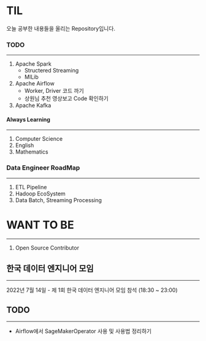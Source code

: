 # TIL

오늘 공부한 내용들을 올리는 Repository입니다.

### TODO
---
1. Apache Spark
    - Structered Streaming
    - MlLib
2. Apache Airflow
    - Worker, Driver 코드 까기
    - 상원님 추천 영상보고 Code 확인하기
3. Apache Kafka

#### Always Learning
---
1. Computer Science
2. English
3. Mathematics

### Data Engineer RoadMap
---
1. ETL Pipeline
2. Hadoop EcoSystem
3. Data Batch, Streaming Processing

# WANT TO BE
---
1. Open Source Contributor


## 한국 데이터 엔지니어 모임
---
2022년 7월 14일 - 제 1회 한국 데이터 엔지니어 모임 참석 (18:30 ~ 23:00)

## TODO
---
- Airflow에서 SageMakerOperator 사용 및 사용법 정리하기
